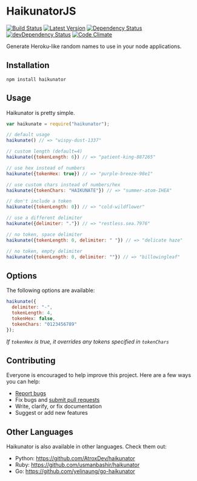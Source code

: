 # HaikunatorJS

[![Build Status](https://img.shields.io/travis/AtroxDev/haikunatorjs.svg?style=flat-square)](https://travis-ci.org/AtroxDev/haikunatorjs)
[![Latest Version](https://img.shields.io/npm/v/haikunator.svg?style=flat-square)](https://www.npmjs.com/package/haikunator)
[![Dependency Status](https://img.shields.io/david/atroxdev/haikunatorjs.svg?style=flat-square)](https://david-dm.org/atroxdev/haikunatorjs)
[![devDependency Status](https://img.shields.io/david/dev/atroxdev/haikunatorjs.svg?style=flat-square)](https://david-dm.org/atroxdev/haikunatorjs#info=devDependencies)
[![Code Climate](https://img.shields.io/codeclimate/github/AtroxDev/haikunatorjs.svg?style=flat-square)](https://codeclimate.com/github/AtroxDev/haikunatorjs)

Generate Heroku-like random names to use in your node applications.

## Installation

```
npm install haikunator
```

## Usage

Haikunator is pretty simple.

```javascript
var haikunate = require("haikunator");

// default usage
haikunate() // => "wispy-dust-1337"

// custom length (default=4)
haikunate({tokenLength: 6}) // => "patient-king-887265"

// use hex instead of numbers
haikunate({tokenHex: true}) // => "purple-breeze-98e1"

// use custom chars instead of numbers/hex
haikunate({tokenChars: "HAIKUNATE"}) // => "summer-atom-IHEA"

// don't include a token
haikunate({tokenLength: 0}) // => "cold-wildflower"

// use a different delimiter
haikunate({delimiter: "."}) // => "restless.sea.7976"

// no token, space delimiter
haikunate({tokenLength: 0, delimiter: " "}) // => "delicate haze"

// no token, empty delimiter
haikunate({tokenLength: 0, delimiter: ""}) // => "billowingleaf"
```

## Options

The following options are available:

```javascript
haikunate({
  delimiter: "-",
  tokenLength: 4,
  tokenHex: false,
  tokenChars: "0123456789"
});
```
*If ```tokenHex``` is true, it overrides any tokens specified in ```tokenChars```*

## Contributing

Everyone is encouraged to help improve this project. Here are a few ways you can help:

- [Report bugs](https://github.com/atroxdev/haikunatorjs/issues)
- Fix bugs and [submit pull requests](https://github.com/atroxdev/haikunatorjs/pulls)
- Write, clarify, or fix documentation
- Suggest or add new features

## Other Languages

Haikunator is also available in other languages. Check them out:

- Python: https://github.com/AtroxDev/haikunator
- Ruby: https://github.com/usmanbashir/haikunator
- Go: https://github.com/yelinaung/go-haikunator
